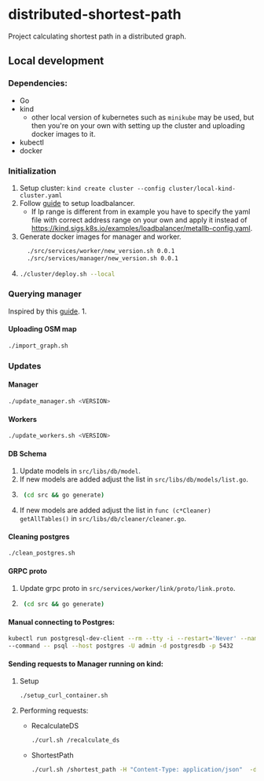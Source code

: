 # distributed-shortest-path
Project calculating shortest path in a distributed graph.

## Local development
### Dependencies:
- Go
- kind
  - other local version of kubernetes such as `minikube` may be used, but then you're on your own with setting up the cluster and uploading docker images to it.
- kubectl
- docker

### Initialization
1. Setup cluster: `kind create cluster --config cluster/local-kind-cluster.yaml`
2. Follow [guide](https://kind.sigs.k8s.io/docs/user/loadbalancer/) to setup loadbalancer.
   - If Ip range is different from in example you have to specify the yaml file with correct address range on your own and apply it instead of https://kind.sigs.k8s.io/examples/loadbalancer/metallb-config.yaml.
3. Generate docker images for manager and worker.
   ```bash
     ./src/services/worker/new_version.sh 0.0.1
     ./src/services/manager/new_version.sh 0.0.1
     ```
4. ```bash
   ./cluster/deploy.sh --local
   ```

### Querying manager
Inspired by this [guide](https://dustinspecker.com/posts/using-docker-to-resolve-kubernetes-services-in-a-kind-cluster/).
1.


#### Uploading OSM map
```bash
./import_graph.sh
```

### Updates
#### Manager
```bash
./update_manager.sh <VERSION>
```
#### Workers
```bash
./update_workers.sh <VERSION>
```

#### DB Schema
1. Update models in `src/libs/db/model`.
2. If new models are added adjust the list in `src/libs/db/models/list.go`.
3. ```bash
    (cd src && go generate)
   ```
4. If new models are added adjust the list in `func (c*Cleaner) getAllTables()` in `src/libs/db/cleaner/cleaner.go`.

#### Cleaning postgres
```bash
./clean_postgres.sh
```

#### GRPC proto
1. Update grpc proto in `src/services/worker/link/proto/link.proto`.
2. ```bash
    (cd src && go generate)
    ```

#### Manual connecting to Postgres:
```bash
kubectl run postgresql-dev-client --rm --tty -i --restart='Never' --namespace postgres --image docker.io/bitnami/postgresql:14.1.0-debian-10-r80 --env="PGPASSWORD=psltest" \
--command -- psql --host postgres -U admin -d postgresdb -p 5432
```

#### Sending requests to Manager running on kind:
1. Setup
    ```bash
    ./setup_curl_container.sh
    ```
2. Performing requests:
   - RecalculateDS
        ```bash
        ./curl.sh /recalculate_ds
        ```

   - ShortestPath
        ```bash
        ./curl.sh /shortest_path -H "Content-Type: application/json"  -d '{"from":21911863, "to":21911883}'
        ```




